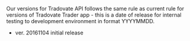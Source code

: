 Our versions for Tradovate API follows the same rule as current rule for versions of Tradovate Trader app - this is a date of release for internal testing to development environment in format YYYYMMDD.

- ver. 20161104
  initial release
